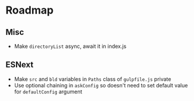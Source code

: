 # Roadmap

## Misc

- Make `directoryList` async, await it in index.js

## ESNext

- Make `src` and `bld` variables in `Paths` class of `gulpfile.js` private
- Use optional chaining in `askConfig` so doesn't need to set default value for `defaultConfig` argument